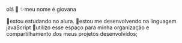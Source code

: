 olá 👋 
✨️meu nome é giovana

💫estou estudando no alura.
💫estou me desenvolvendo na linguagem javaScript
💫utilizo esse espaço para minha organização e
compartilhamento dos meus projetos desenvolvidos;
